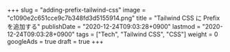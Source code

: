 +++
slug = "adding-prefix-tailwind-css"
image = "c1090e2c651cce9c7b348fd3d5155914.png"
title = "Tailwind CSS に Prefix を追加する"
publishDate = "2020-12-24T09:03:28+0900"
lastmod = "2020-12-24T09:03:28+0900"
tags = ["Tech", "Tailwind CSS", "CSS"]
weight = 0
googleAds = true
draft = true
+++